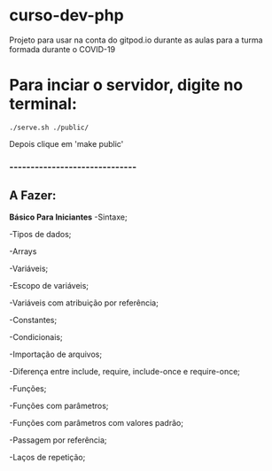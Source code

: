 # curso-dev-php
Projeto para usar na conta do gitpod.io durante as aulas para a turma formada durante o COVID-19

# Para inciar o servidor, digite no terminal:
```
./serve.sh ./public/
```

Depois clique em 'make public'

### ------------------------------ 
## A Fazer:

**Básico Para Iniciantes**
-Sintaxe;

-Tipos de dados;

-Arrays

-Variáveis;

-Escopo de variáveis;

-Variáveis com atribuição por referência;

-Constantes;

-Condicionais;

-Importação de arquivos;

-Diferença entre include, require, include-once e require-once;

-Funções;

-Funções com parâmetros;

-Funções com parâmetros com valores padrão;

-Passagem por referência;

-Laços de repetição;
